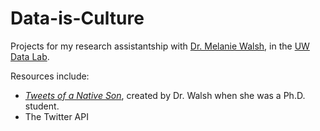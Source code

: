 # Data-is-Culture
Projects for my research assistantship with [Dr. Melanie Walsh](https://melaniewalsh.org/), in the [UW Data Lab](https://datalab.ischool.uw.edu/).

Resources include:
- [*Tweets of a Native Son*](http://tweetsofanativeson.com/), created by Dr. Walsh when she was a Ph.D. student.
- The Twitter API
